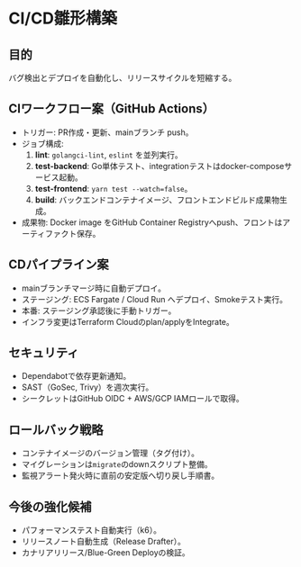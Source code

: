 # CI/CD雛形構築

## 目的
バグ検出とデプロイを自動化し、リリースサイクルを短縮する。

## CIワークフロー案（GitHub Actions）
- トリガー: PR作成・更新、mainブランチ push。
- ジョブ構成:
  1. **lint**: `golangci-lint`, `eslint` を並列実行。
  2. **test-backend**: Go単体テスト、integrationテストはdocker-composeサービス起動。
  3. **test-frontend**: `yarn test --watch=false`。
  4. **build**: バックエンドコンテナイメージ、フロントエンドビルド成果物生成。
- 成果物: Docker image をGitHub Container Registryへpush、フロントはアーティファクト保存。

## CDパイプライン案
- mainブランチマージ時に自動デプロイ。
- ステージング: ECS Fargate / Cloud Run へデプロイ、Smokeテスト実行。
- 本番: ステージング承認後に手動トリガー。
- インフラ変更はTerraform Cloudのplan/applyをIntegrate。

## セキュリティ
- Dependabotで依存更新通知。
- SAST（GoSec, Trivy）を週次実行。
- シークレットはGitHub OIDC + AWS/GCP IAMロールで取得。

## ロールバック戦略
- コンテナイメージのバージョン管理（タグ付け）。
- マイグレーションは`migrate`のdownスクリプト整備。
- 監視アラート発火時に直前の安定版へ切り戻し手順書。

## 今後の強化候補
- パフォーマンステスト自動実行（k6）。
- リリースノート自動生成（Release Drafter）。
- カナリアリリース/Blue-Green Deployの検証。
